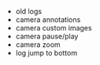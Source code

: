 - old logs
- camera annotations
- camera custom images
- camera pause/play
- camera zoom
- log jump to bottom
